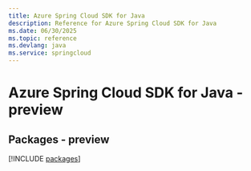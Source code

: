 ```yaml
---
title: Azure Spring Cloud SDK for Java
description: Reference for Azure Spring Cloud SDK for Java
ms.date: 06/30/2025
ms.topic: reference
ms.devlang: java
ms.service: springcloud
---
```

# Azure Spring Cloud SDK for Java - preview
## Packages - preview
[!INCLUDE [packages](spring-cloud-index.md)]